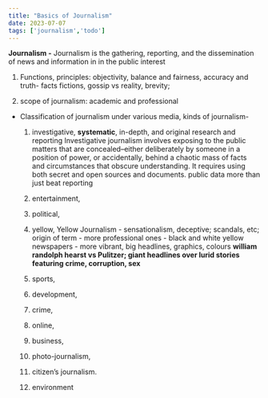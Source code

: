 ```yaml
---
title: "Basics of Journalism"
date: 2023-07-07
tags: ['journalism','todo']
---
```


**Journalism -** Journalism is the gathering, reporting, and the dissemination of news and information in in the public interest

1. Functions, principles: 
objectivity, 
balance and fairness, 
accuracy and truth- 
facts fictions, gossip vs reality, 
brevity; 

2. scope of journalism: academic and professional
- Classification of journalism under various media, kinds of journalism-
    1. investigative,
        **systematic**, in-depth, and original research and reporting
        Investigative journalism involves exposing to the public matters that are concealed–either deliberately by someone in a position of power, or accidentally, behind a chaotic mass of facts and circumstances that obscure understanding. It requires using both secret and open sources and documents.
        public data 
        more than just beat reporting
        
    2.  entertainment,
    3.  political,
    4.  yellow,
		Yellow Journalism - sensationalism, deceptive; scandals, etc; 
		origin of term - more professional ones - black and white
	        yellow newspapers - more vibrant, big headlines, graphics, colours
	        **william randolph hearst  vs Pulitzer; giant headlines over lurid stories featuring crime, corruption, sex**
        
    5. sports,
    6. development,
    7. crime,
    8. online,
    9. business,
    10. photo-journalism,
    11. citizen’s journalism.
    12. environment